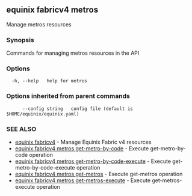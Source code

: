 ## equinix fabricv4 metros

Manage metros resources

### Synopsis

Commands for managing metros resources in the API

### Options

```
  -h, --help   help for metros
```

### Options inherited from parent commands

```
      --config string   config file (default is $HOME/equinix/equinix.yaml)
```

### SEE ALSO

* [equinix fabricv4](equinix_fabricv4.md)	 - Manage Equinix Fabric v4 resources
* [equinix fabricv4 metros get-metro-by-code](equinix_fabricv4_metros_get-metro-by-code.md)	 - Execute get-metro-by-code operation
* [equinix fabricv4 metros get-metro-by-code-execute](equinix_fabricv4_metros_get-metro-by-code-execute.md)	 - Execute get-metro-by-code-execute operation
* [equinix fabricv4 metros get-metros](equinix_fabricv4_metros_get-metros.md)	 - Execute get-metros operation
* [equinix fabricv4 metros get-metros-execute](equinix_fabricv4_metros_get-metros-execute.md)	 - Execute get-metros-execute operation

